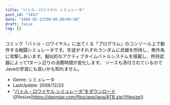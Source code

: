 ```yaml
---
title: "バトル・ロワイヤル シミュレータ"
post_id: "3453"
date: "2006-05-12T00:00:00+09:00"
draft: false
tag: []
---
```



コミック「バトル・ロワイヤル」に出てくる「プログラム」のコンソール上で動作する戦闘シミュレータです。生徒がそれぞれランダムに武器を所持し、無作為に攻撃しあいます。擬似的なアクティブタイムバトルシステムを搭載し、所持武器によって1ターン辺りの消費時間が変化します。 ソースも添付されているのでJavaの学習にも良いかも知れません。

  * Genre: シミュレータ
  * LastUpdate: 2006/12/23
  * “[バトル・ロワイヤル シミュレータ”をダウンロード](/filez/app/java/ATB.zip) ([filesize]https://danmaq.com/filez/app/java/ATB.zip[/filesize])
